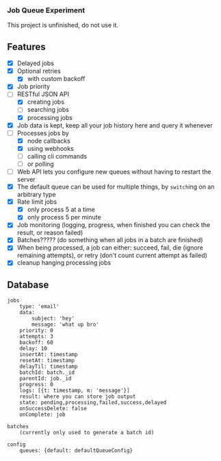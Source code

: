 ### Job Queue Experiment
This project is unfinished, do not use it.

## Features
* [x] Delayed jobs
* [x] Optional retries
	* [x] with custom backoff
* [x] Job priority
* [ ] RESTful JSON API
	* [x] creating jobs
	* [ ] searching jobs
	* [x] processing jobs
* [x] Job data is kept, keep all your job history here and query it whenever
* [ ] Processes jobs by
	* [x] node callbacks
	* [x] using webhooks
	* [ ] calling cli commands
	* [ ] or polling
* [ ] Web API lets you configure new queues without having to restart the server
* [x] The default queue can be used for multiple things, by `switch`ing on an arbitrary type
* [x] Rate limit jobs
	* [x] only process 5 at a time
	* [x] only process 5 per minute
* [x] Job monitoring (logging, progress, when finished you can check the result, or reason failed)
* [x] Batches????? (do something when all jobs in a batch are finished)
* [x] When being processed, a job can either: succeed, fail, die (ignore remaining attempts), or retry (don't count current attempt as failed)
* [x] cleanup hanging processing jobs

## Database
	jobs
		type: 'email'
		data:
			subject: 'hey'
			message: 'what up bro'
		priority: 0
		attempts: 3
		backoff: 60
		delay: 10
		insertAt: timestamp
		resetAt: timestamp
		delayTil: timestamp
		batchId: batch._id
		parentId: job._id
		progress: 0
		logs: [{t: timestamp, m: 'message'}]
		result: where you can store job output
		state: pending,processing,failed,success,delayed
		onSuccessDelete: false
		onComplete: job

	batches
		(currently only used to generate a batch id)

	config
		queues: {default: defaultQueueConfig}
